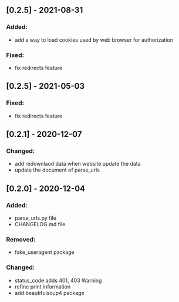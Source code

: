 ## [0.2.5] - 2021-08-31

### Added:

- add a way to load cookies used by web browser for authorization

### Fixed:

- fix redirects feature

## [0.2.5] - 2021-05-03

### Fixed:

- fix redirects feature

## [0.2.1] - 2020-12-07

### Changed:

- add redownlaod data when website update the data
- update the document of parse_urls


## [0.2.0] - 2020-12-04

### Added:

- parse_urls.py file
- CHANGELOG.md file

### Removed:

- fake_useragent package

### Changed:

- status_code adds 401, 403 Warning
- refine print information
- add beautifulsoup4 package
